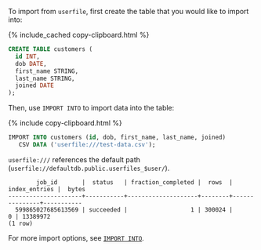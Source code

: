 To import from `userfile`, first create the table that you would like to import into:

{% include_cached copy-clipboard.html %}
~~~sql
CREATE TABLE customers (
  id INT,
  dob DATE,
  first_name STRING,
  last_name STRING,
  joined DATE
);
~~~

Then, use `IMPORT INTO` to import data into the table:

{% include copy-clipboard.html %}
~~~sql
IMPORT INTO customers (id, dob, first_name, last_name, joined)
   CSV DATA ('userfile:///test-data.csv');
~~~

`userfile:///` references the default path (`userfile://defaultdb.public.userfiles_$user/`).

~~~
        job_id       |  status   | fraction_completed |  rows  | index_entries |  bytes
---------------------+-----------+--------------------+--------+---------------+-----------
  599865027685613569 | succeeded |                  1 | 300024 |             0 | 13389972
(1 row)
~~~

For more import options, see [`IMPORT INTO`](../{{site.versions["stable"]}}/import-into.html).

